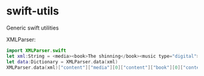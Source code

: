 # swift-utils
Generic swift utilities


XMLParser:

```swift
import XMLParser.swift
let xml:String = <media><book>The shinning</book><music type="digital"></music><media>
let data:Dictionary = XMLParser.data(xml)
XMLParser.data(xml)["content"]["media"][0]["content"]["book"][0]["content"] //Output: The shinning


```

